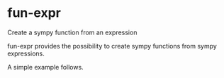 # fun-expr
Create a sympy function from an expression

fun-expr provides the possibility to create sympy functions from sympy 
expressions.

A simple example follows.